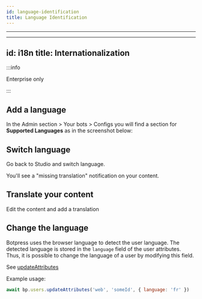 ```yaml
---
id: language-identification
title: Language Identification
---
```


---------------

---
id: i18n
title: Internationalization
---

:::info

Enterprise only

:::

## Add a language

In the Admin section > Your bots > Configs you will find a section for **Supported Languages** as in the screenshot below:


## Switch language

Go back to Studio and switch language.

You'll see a "missing translation" notification on your content.

## Translate your content

Edit the content and add a translation

## Change the language

Botpress uses the browser language to detect the user language. The detected language is stored in the `language` field of the user attributes. Thus, it is possible to change the language of a user by modifying this field.

See [updateAttributes](https://botpress.com/reference/modules/_botpress_sdk_.users.html#updateattributes)

Example usage:

```js
await bp.users.updateAttributes('web', 'someId', { language: 'fr' })
```
